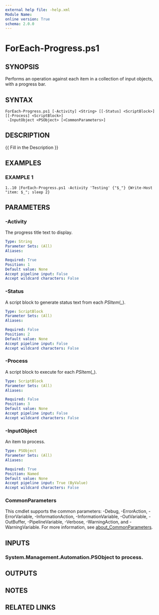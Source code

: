 ```yaml
---
external help file: -help.xml
Module Name:
online version: True
schema: 2.0.0
---
```


# ForEach-Progress.ps1

## SYNOPSIS
Performs an operation against each item in a collection of input objects, with a progress bar.

## SYNTAX

```
ForEach-Progress.ps1 [-Activity] <String> [[-Status] <ScriptBlock>] [[-Process] <ScriptBlock>]
 -InputObject <PSObject> [<CommonParameters>]
```

## DESCRIPTION
{{ Fill in the Description }}

## EXAMPLES

### EXAMPLE 1
```
1..10 |ForEach-Progress.ps1 -Activity 'Testing' {"$_"} {Write-Host "item: $_"; sleep 2}
```

## PARAMETERS

### -Activity
The progress title text to display.

```yaml
Type: String
Parameter Sets: (All)
Aliases:

Required: True
Position: 1
Default value: None
Accept pipeline input: False
Accept wildcard characters: False
```

### -Status
A script block to generate status text from each $PSItem ($_).

```yaml
Type: ScriptBlock
Parameter Sets: (All)
Aliases:

Required: False
Position: 2
Default value: None
Accept pipeline input: False
Accept wildcard characters: False
```

### -Process
A script block to execute for each $PSItem ($_).

```yaml
Type: ScriptBlock
Parameter Sets: (All)
Aliases:

Required: False
Position: 3
Default value: None
Accept pipeline input: False
Accept wildcard characters: False
```

### -InputObject
An item to process.

```yaml
Type: PSObject
Parameter Sets: (All)
Aliases:

Required: True
Position: Named
Default value: None
Accept pipeline input: True (ByValue)
Accept wildcard characters: False
```

### CommonParameters
This cmdlet supports the common parameters: -Debug, -ErrorAction, -ErrorVariable, -InformationAction, -InformationVariable, -OutVariable, -OutBuffer, -PipelineVariable, -Verbose, -WarningAction, and -WarningVariable. For more information, see [about_CommonParameters](http://go.microsoft.com/fwlink/?LinkID=113216).

## INPUTS

### System.Management.Automation.PSObject to process.
## OUTPUTS

## NOTES

## RELATED LINKS
